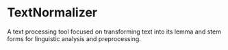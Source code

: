 # TextNormalizer
A text processing tool focused on transforming text into its lemma and stem forms for linguistic analysis and preprocessing.
